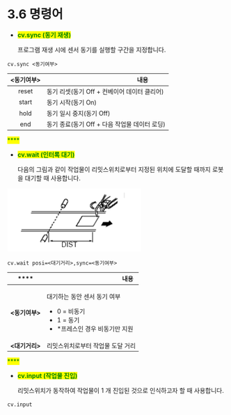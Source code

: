 # 3.6 명령어

*   <mark style="color:green;">**cv.sync (동기 재생)**</mark>

    프로그램 재생 시에 센서 동기를 실행할 구간을 지정합니다.

```
cv.sync <동기여부>
```

| **<동기여부>** | 　　　　　　　　　　　　**내용**            |
| :--------: | ----------------------------- |
|    reset   | 동기 리셋(동기 Off + 컨베이어 데이터 클리어)  |
|    start   | 동기 시작(동기 On)                  |
|    hold    | 동기 일시 중지(동기 Off)              |
|     end    | 동기 종료(동기 Off + 다음 작업물 데이터 로딩) |

<mark style="color:green;">****</mark>

*   <mark style="color:green;">**cv.wait (인터록 대기)**</mark>

    다음의 그림과 같이 작업물이 리밋스위치로부터 지정된 위치에 도달할 때까지 로봇을 대기할 때 사용합니다.

![<대기거리>](../_assets/image.png)

```
cv.wait posi=<대기거리>,sync=<동기여부>
```

|    ****    | 　　　　　　　　　　　　**내용**                                                                        |
| :--------: | ----------------------------------------------------------------------------------------- |
| **<동기여부>** | <p>대기하는 동안 센서 동기 여부</p><ul><li>0 = 비동기</li><li>1 = 동기 </li><li>*프레스인 경우 비동기만 지원</li></ul> |
| **<대기거리>** | 리밋스위치로부터 작업물 도달 거리                                                                        |

<mark style="color:green;">****</mark>

*   <mark style="color:green;">**cv.input (작업물 진입)**</mark>

    리밋스위치가 동작하여 작업물이 1 개 진입된 것으로 인식하고자 할 때 사용합니다.

```
cv.input
```
